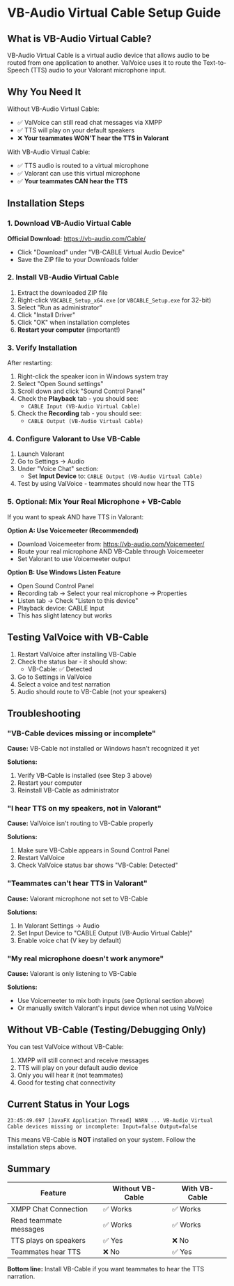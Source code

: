 # VB-Audio Virtual Cable Setup Guide

## What is VB-Audio Virtual Cable?

VB-Audio Virtual Cable is a virtual audio device that allows audio to be routed from one application to another. ValVoice uses it to route the Text-to-Speech (TTS) audio to your Valorant microphone input.

## Why You Need It

Without VB-Audio Virtual Cable:
- ✅ ValVoice can still read chat messages via XMPP
- ✅ TTS will play on your default speakers
- ❌ **Your teammates WON'T hear the TTS in Valorant**

With VB-Audio Virtual Cable:
- ✅ TTS audio is routed to a virtual microphone
- ✅ Valorant can use this virtual microphone
- ✅ **Your teammates CAN hear the TTS**

## Installation Steps

### 1. Download VB-Audio Virtual Cable

**Official Download:** https://vb-audio.com/Cable/

- Click "Download" under "VB-CABLE Virtual Audio Device"
- Save the ZIP file to your Downloads folder

### 2. Install VB-Audio Virtual Cable

1. Extract the downloaded ZIP file
2. Right-click `VBCABLE_Setup_x64.exe` (or `VBCABLE_Setup.exe` for 32-bit)
3. Select "Run as administrator"
4. Click "Install Driver"
5. Click "OK" when installation completes
6. **Restart your computer** (important!)

### 3. Verify Installation

After restarting:

1. Right-click the speaker icon in Windows system tray
2. Select "Open Sound settings"
3. Scroll down and click "Sound Control Panel"
4. Check the **Playback** tab - you should see:
   - `CABLE Input (VB-Audio Virtual Cable)`
5. Check the **Recording** tab - you should see:
   - `CABLE Output (VB-Audio Virtual Cable)`

### 4. Configure Valorant to Use VB-Cable

1. Launch Valorant
2. Go to Settings → Audio
3. Under "Voice Chat" section:
   - Set **Input Device** to: `CABLE Output (VB-Audio Virtual Cable)`
4. Test by using ValVoice - teammates should now hear the TTS

### 5. Optional: Mix Your Real Microphone + VB-Cable

If you want to speak AND have TTS in Valorant:

**Option A: Use Voicemeeter (Recommended)**
- Download Voicemeeter from: https://vb-audio.com/Voicemeeter/
- Route your real microphone AND VB-Cable through Voicemeeter
- Set Valorant to use Voicemeeter output

**Option B: Use Windows Listen Feature**
- Open Sound Control Panel
- Recording tab → Select your real microphone → Properties
- Listen tab → Check "Listen to this device"
- Playback device: CABLE Input
- This has slight latency but works

## Testing ValVoice with VB-Cable

1. Restart ValVoice after installing VB-Cable
2. Check the status bar - it should show:
   - VB-Cable: ✅ Detected
3. Go to Settings in ValVoice
4. Select a voice and test narration
5. Audio should route to VB-Cable (not your speakers)

## Troubleshooting

### "VB-Cable devices missing or incomplete"

**Cause:** VB-Cable not installed or Windows hasn't recognized it yet

**Solutions:**
1. Verify VB-Cable is installed (see Step 3 above)
2. Restart your computer
3. Reinstall VB-Cable as administrator

### "I hear TTS on my speakers, not in Valorant"

**Cause:** ValVoice isn't routing to VB-Cable properly

**Solutions:**
1. Make sure VB-Cable appears in Sound Control Panel
2. Restart ValVoice
3. Check ValVoice status bar shows "VB-Cable: Detected"

### "Teammates can't hear TTS in Valorant"

**Cause:** Valorant microphone not set to VB-Cable

**Solutions:**
1. In Valorant Settings → Audio
2. Set Input Device to "CABLE Output (VB-Audio Virtual Cable)"
3. Enable voice chat (V key by default)

### "My real microphone doesn't work anymore"

**Cause:** Valorant is only listening to VB-Cable

**Solutions:**
- Use Voicemeeter to mix both inputs (see Optional section above)
- Or manually switch Valorant's input device when not using ValVoice

## Without VB-Cable (Testing/Debugging Only)

You can test ValVoice without VB-Cable:

1. XMPP will still connect and receive messages
2. TTS will play on your default audio device
3. Only you will hear it (not teammates)
4. Good for testing chat connectivity

## Current Status in Your Logs

```
23:45:49.697 [JavaFX Application Thread] WARN ... VB-Audio Virtual Cable devices missing or incomplete: Input=false Output=false
```

This means VB-Cable is **NOT** installed on your system. Follow the installation steps above.

## Summary

| Feature | Without VB-Cable | With VB-Cable |
|---------|------------------|---------------|
| XMPP Chat Connection | ✅ Works | ✅ Works |
| Read teammate messages | ✅ Works | ✅ Works |
| TTS plays on speakers | ✅ Yes | ❌ No |
| Teammates hear TTS | ❌ No | ✅ Yes |

**Bottom line:** Install VB-Cable if you want teammates to hear the TTS narration.

